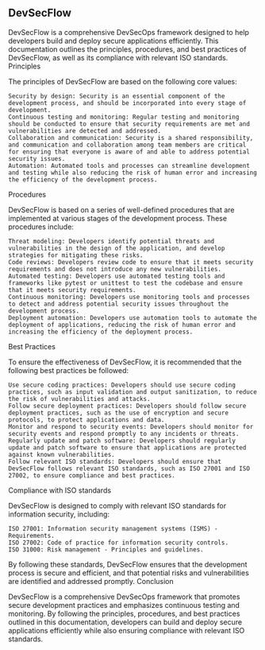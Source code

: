 ## DevSecFlow



DevSecFlow is a comprehensive DevSecOps framework designed to help developers build and deploy secure applications efficiently. This documentation outlines the principles, procedures, and best practices of DevSecFlow, as well as its compliance with relevant ISO standards.
Principles

The principles of DevSecFlow are based on the following core values:

    Security by design: Security is an essential component of the development process, and should be incorporated into every stage of development.
    Continuous testing and monitoring: Regular testing and monitoring should be conducted to ensure that security requirements are met and vulnerabilities are detected and addressed.
    Collaboration and communication: Security is a shared responsibility, and communication and collaboration among team members are critical for ensuring that everyone is aware of and able to address potential security issues.
    Automation: Automated tools and processes can streamline development and testing while also reducing the risk of human error and increasing the efficiency of the development process.

Procedures

DevSecFlow is based on a series of well-defined procedures that are implemented at various stages of the development process. These procedures include:

    Threat modeling: Developers identify potential threats and vulnerabilities in the design of the application, and develop strategies for mitigating these risks.
    Code reviews: Developers review code to ensure that it meets security requirements and does not introduce any new vulnerabilities.
    Automated testing: Developers use automated testing tools and frameworks like pytest or unittest to test the codebase and ensure that it meets security requirements.
    Continuous monitoring: Developers use monitoring tools and processes to detect and address potential security issues throughout the development process.
    Deployment automation: Developers use automation tools to automate the deployment of applications, reducing the risk of human error and increasing the efficiency of the deployment process.

Best Practices

To ensure the effectiveness of DevSecFlow, it is recommended that the following best practices be followed:

    Use secure coding practices: Developers should use secure coding practices, such as input validation and output sanitization, to reduce the risk of vulnerabilities and attacks.
    Follow secure deployment practices: Developers should follow secure deployment practices, such as the use of encryption and secure protocols, to protect applications and data.
    Monitor and respond to security events: Developers should monitor for security events and respond promptly to any incidents or threats.
    Regularly update and patch software: Developers should regularly update and patch software to ensure that applications are protected against known vulnerabilities.
    Follow relevant ISO standards: Developers should ensure that DevSecFlow follows relevant ISO standards, such as ISO 27001 and ISO 27002, to ensure compliance and best practices.

Compliance with ISO standards

DevSecFlow is designed to comply with relevant ISO standards for information security, including:

    ISO 27001: Information security management systems (ISMS) - Requirements.
    ISO 27002: Code of practice for information security controls.
    ISO 31000: Risk management - Principles and guidelines.

By following these standards, DevSecFlow ensures that the development process is secure and efficient, and that potential risks and vulnerabilities are identified and addressed promptly.
Conclusion

DevSecFlow is a comprehensive DevSecOps framework that promotes secure development practices and emphasizes continuous testing and monitoring. By following the principles, procedures, and best practices outlined in this documentation, developers can build and deploy secure applications efficiently while also ensuring compliance with relevant ISO standards.
